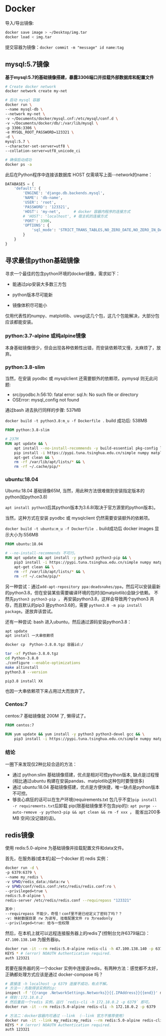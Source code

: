 # Docker

导入/导出镜像:

```bash
docker save image > ~/Desktop/img.tar
docker load < img.tar
```

提交容器为镜像：`docker commit -m "message" id name:tag`



## mysql:5.7镜像

**基于mysql:5.7的基础镜像搭建，暴露3306端口并挂载外部数据库和配置文件**

```bash
# Create docker network
docker network create my-net

# 启动 mysql 容器
docker run \
--name mysql-db \ 
--network my-net \
-v ~/Documents/docker/mysql.cnf:/etc/mysql/conf.d \
-v ~/Documents/docker/db/:/var/lib/mysql \
-p 3306:3306 \
-e MYSQL_ROOT_PASSWORD=123321 \
-d \
mysql:5.7 \
--character-set-server=utf8 \
--collation-server=utf8_unicode_ci

# 确保启动成功
docker ps -a
```
此后在Python程序中连接该数据库 HOST 仅需填写上面--network的name：
```python
DATABASES = {
    'default': {
        'ENGINE': 'django.db.backends.mysql',
        'NAME': 'db-name',
        'USER': 'root',
        'PASSWORD': '123321',
        'HOST': 'my-net',      # docker 容器内程序的连接方式
        # 'HOST': 'localhost', # 宿主机的连接方式
        'PORT': 3306,
        'OPTIONS': {
            'sql_mode': 'STRICT_TRANS_TABLES,NO_ZERO_DATE,NO_ZERO_IN_DATE,ERROR_FOR_DIVISION_BY_ZERO'
        }
    }
}
```



## 寻求最佳python基础镜像

寻求一个最佳的包含python环境的docker镜像，需求如下：

- 能通过pip安装大多数三方包

- python版本尽可能新

- 镜像体积尽可能小

  

仅用代表性的numpy、matplotlib、uwsgi这几个包，这几个包能解决，大部分包应该都能安装。



### python:3.7-alpine 或纯alpine镜像

本身基础镜像很少，但会出现各种依赖性出错，而安装依赖项又慢，太麻烦了，放弃。



### python:3.8-slim

当然，在安装 pyodbc 或 mysqlclient 还需要额外的依赖项，pymysql 则无此问题: 

- src/pyodbc.h:56:10: fatal error: sql.h: No such file or directory
- OSError: mysql_config not found

通过bash 进去执行同样的步骤: 537MB

`docker build -t python3.8:m_u -f Dockerfile .` build 成功后: 538MB

```dockerfile
FROM python:3.8-slim

# 237M
RUN apt update && \
	apt install --no-install-recommends -y build-essential pkg-config libfreetype6-dev && \
	pip install -i https://pypi.tuna.tsinghua.edu.cn/simple numpy matplotlib uwsgi && \
	apt-get clean && \
	rm -rf /var/lib/apt/lists/* && \
	rm -rf ~/.cache/pip/* 
```



### ubuntu:18.04

Ubuntu:18.04 基础镜像65M, 当然，用此种方法很难做到安装指定版本的python(如python3.8)

`apt install python3`后其python版本为3.6.8(取决于官方源里的python版本)。

当然，这种方式在安装 pyodbc 或 mysqlclient 仍然需要安装额外的依赖项。

`docker build -t ubuntu:m_u -f Dockerfile .` build成功后 docker images 显示大小为:556MB

```dockerfile
FROM ubuntu:18.04

# --no-install-recommends 不可行。
RUN apt update && apt install -y python3 python3-pip && \
    pip3 install -i https://pypi.tuna.tsinghua.edu.cn/simple numpy matplotlib uwsgi && \
    apt-get clean && \
	rm -rf /var/lib/apt/lists/* && \
	rm -rf ~/.cache/pip/*  
```

另一种尝试：通过`add-apt-repository ppa:deadsnakes/ppa`，然后可以安装最新的python3.8，但在安装某些需要编译环境的包时(如matplotlib)会缺少依赖。 不然先`python3 python3-pip `， 再安装python3.8，这样会导致两个python3 共存，而且默认的pip3 是python3.6的，需要 `python3.8 -m pip install package`。遂放弃该尝试。



还有一种尝试: bash 进入ubuntu，然后通过源码安装python3.8：

```bash
apt update
apt install 一大串依赖项

docker cp  Python-3.8.0.tgz 容器id:/

tar -xf Python-3.8.0.tgz
cd Python-3.8.0
./configure --enable-optimizations
make altinstall
python3.8 --version

pip3.8 install XX
```

也因一大串依赖项下来占用过大而放弃了。



### Centos:7

centos:7 基础镜像就 200M 了, 懒得试了。

```dockerfile
FROM centos:7

RUN yum update && yum install -y python3 python3-devel gcc && \
    pip3 install -i https://pypi.tuna.tsinghua.edu.cn/simple numpy matplotlib uwsgi
```



### 结论

一圈下来发现仅2种比较合适的方法：

- 通过 python:slim 基础镜像搭建，优点是相对可控python版本, 缺点是过程慢(相比通过ubuntu 构建在安装pandas、matplotlib这种包时要慢很多)
- 通过 ubuntu:18.04 基础镜像搭建，优点是方便快捷，唯一缺点是python版本不可控。
- 够丧心病狂的话可以在生产环境(requirements.txt 包几乎不变)`pip install -r requirements.txt`后卸载 pip(限基础镜像里不包含pip的): `apt purge --auto-remove -y python3-pip && apt clean && rm -f xxx `， 能省出200多MB 空间(没记错的话)。



## redis镜像

使用 redis:5.0-alpine 为基础镜像并挂载配置文件和data文件。

首先，在服务器(或本机)起一个docker 的 redis 实例：
```bash
docker run -d \
-p 6379:6379 \
--name my_redis \
-v $PWD/redis_data:/data:rw \
-v $PWD/conf/redis.conf:/etc/redis/redis.conf:ro \
--privileged=true \
redis:5.0-alpine \
redis-server /etc/redis/redis.conf --requirepass "123321" 

其中：
--requirepass 不能少，奇怪！conf里不是已经定义了密码了吗？？
-v: 映射数据目录 rw 为读写, 挂载配置文件 ro 为readonly
--privileged=true: 给与一些权限
```

然后，在本机上就可以远程连接服务器上的redis了(控制台允许6379端口)：`47.100.138.140` 为服务器ip。

```bash
docker run -it --rm redis:5.0-alpine redis-cli -h 47.100.138.140 -p 6379
KEYS * # (error) NOAUTH Authentication required.
auth 123321
```

若要在服务器的另一个docker 实例中连接该redis，有两种方法：感觉都不太好，正确都处理方式应该是通过 docker-compose 吗？

```bash
# 直接连 -h localhost -p 6379 连接不成功，有点不解。
# 方法一：先取得该实例的ip: 
inspect -f '{{range .NetworkSettings.Networks}}{{.IPAddress}}{{end}}' my_redis
# 得到：172.18.0.2
# 然后重启一个redis 实例，运行 `redis-cli -h 172.18.0.2 -p 6379` 即可。
docker run -it --rm redis:5.0-alpine redis-cli -h 172.18.0.2 -p 6379

# 方法二：docker容器内可通过 --link （--link 官方不推荐使用）
docker run -it --link my_redis:my_redis --rm redis:5.0-alpine redis-cli -h my_redis -p 6379
KEYS * # (error) NOAUTH Authentication required.
auth 123321
```
